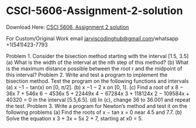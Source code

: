 # CSCI-5606-Assignment-2-solution

Download Here: [CSCI 5606, Assignment 2 solution](https://jarviscodinghub.com/assignment/csci-5606-assignment-2-solution/)

For Custom/Original Work email jarviscodinghub@gmail.com/whatsapp +1(541)423-7793

Problem 1. Consider the bisection method starting with the interval [1.5, 3.5]
(a) What is the width of the interval at the nth step of this method?
(b) What is the maximum distance possible between the root r and the midpoint of this
interval?
Problem 2. Write and test a program to implement the bisection method. Test the program
on the following functions and intervals
(a) x
−1 − tan(x) on [0, π/2].
(b) x
−1 − 2
x on [0, 1].
(c) Find a root of
x
8 − 36x
7 + 546x
6 − 4536x
5 + 22449x
4 − 67284x
3 + 118124x
2 − 109584x + 40320 = 0
in the interval [5.5,6.5].
(d) In (c), change 36 to 36.001 and repeat the test.
Problem 3. Write a program for Newton’s method and test it on the following problems
(a) Find the roots of x − tan x = 0 near 4.5 and 7.7.
(b) Solve the equation x
3 + 3x = 5x
2 + 7, starting at x0 = 5.

